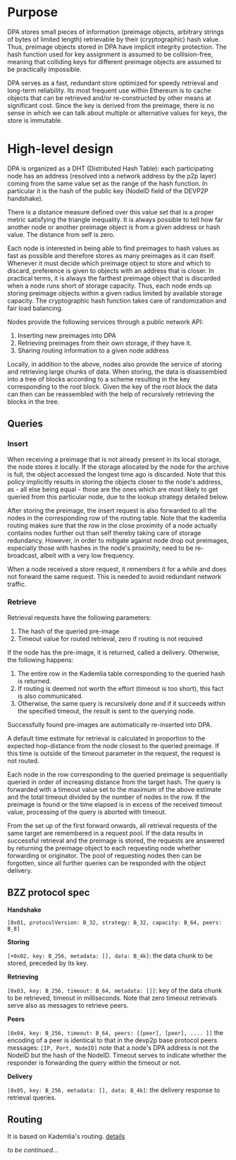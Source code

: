 <!-- TITLE: Distributed Preimage Archive -->



# Purpose

DPA stores small pieces of information (preimage objects, arbitrary strings of bytes of limited length) retrievable by their (cryptographic) hash value. Thus, preimage objects stored in DPA have implicit integrity protection. The hash function used for key assignment is assumed to be collision-free, meaning that colliding keys for different preimage objects are assumed to be practically impossible.

DPA serves as a fast, redundant store optimized for speedy retrieval and long-term reliability. Its most frequent use within Ethereum is to cache objects that can be retrieved and/or re-constructed by other means at significant cost. Since the key is derived from the preimage, there is no sense in which we can talk about multiple or alternative values for keys, the store is immutable.

# High-level design

DPA is organized as a DHT (Distributed Hash Table): each participating node has an address (resolved into a network address by the p2p layer) coming from the same value set as the range of the hash function. In particular it is the hash of the public key (NodeID field of the DEVP2P handshake).

There is a distance measure defined over this value set that is a proper metric satisfying the triangle inequality. It is always possible to tell how far another node or another preimage object is from a given address or hash value. The distance from self is zero.

Each node is interested in being able to find preimages to hash values as fast as possible and therefore stores as many preimages as it can itself. Whenever it must decide which preimage object to store and which to discard, preference is given to objects with an address that is closer. In practical terms, it is always the farthest preimage object that is discarded when a node runs short of storage capacity. Thus, each node ends up storing preimage objects within a given radius limited by available storage capacity. The cryptographic hash function takes care of randomization and fair load balancing.

Nodes provide the following services through a public network API:

1. Inserting new preimages into DPA
1. Retrieving preimages from their own storage, if they have it.
1. Sharing routing information to a given node address

Locally, in addition to the above, nodes also provide the service of storing and retrieving large chunks of data. When storing, the data is disassembled into a tree of blocks according to a scheme resulting in the key corresponding to the root block. Given the key of the root block the data can then can be reassembled with the help of recursively retrieving the blocks in the tree. 

## Queries

### Insert

When receiving a preimage that is not already present in its local storage, the node stores it locally. If the storage allocated by the node for the archive is full, the object accessed the longest time ago is discarded. Note that this policy implicitly results in storing the objects closer to the node's address, as - all else being equal - those are the ones which are most likely to get queried from this particular node, due to the lookup strategy detailed below.

After storing the preimage, the insert request is also forwarded to all the nodes in the corresponding row of the routing table. Note that the kademlia routing makes sure that the row in the close proximity of a node actually contains nodes further out than self thereby taking care of storage redundancy.
However, in order to mitigate against node drop out preimages, especially those with hashes in the node's proximity, need to be re-broadcast, albeit with a very low frequency.

When a node received a store request, it remembers it for a while and does not forward the same request. This is needed to avoid redundant network traffic. 

### Retrieve

Retrieval requests have the following parameters:

1. The hash of the queried pre-image
1. Timeout value for routed retrieval, zero if routing is not required

If the node has the pre-image, it is returned, called a delivery. Otherwise, the following happens:

1. The entire row in the Kademlia table corresponding to the queried hash is returned.
1. If routing is deemed not worth the effort (timeout is too short), this fact is also communicated.
1. Otherwise, the same query is recursively done and if it succeeds within the specified timeout, the result is sent to the querying node.

Successfully found pre-images are automatically re-inserted into DPA.

A default time estimate for retrieval is calculated in proportion to the expected hop-distance from the node closest to the queried preimage. If this time is outside of the timeout parameter in the request, the request is not routed.

Each node in the row corresponding to the queried preimage is sequentially queried in order of increasing distance from the target hash. The query is forwarded with a timeout value set to the maximum of the above estimate and the total timeout divided by the number of nodes in the row. If the preimage is found or the time elapsed is in excess of the received timeout value, processing of the query is aborted with timeout. 

From the set up of the first forward onwards, all retrieval requests of the same target are remembered in a request pool. If the data results in successful retrieval and the preimage is stored, the requests are answered by returning the preimage object to each requesting node whether forwarding or originator. The pool of requesting nodes then can be forgotten, since all further queries can be responded with the object delivery.

## BZZ protocol spec

**Handshake**

`[0x01, protocolVersion: B_32, strategy: B_32, capacity: B_64, peers: B_8]`

**Storing**

`[+0x02, key: B_256, metadata: [], data: B_4k]`: the data chunk to be stored, preceded by its key. 

**Retrieving**

`[0x03, key: B_256, timeout: B_64, metadata: []]`: key of the data chunk to be retrieved, timeout in milliseconds. Note that zero timeout retrievals serve also as messages to retrieve peers.

**Peers**

`[0x04, key: B_256, timeout: B_64, peers: [[peer], [peer], .... ]]` the encoding of a peer is identical to that in the devp2p base protocol peers messages: `[IP, Port, NodeID]` note that a node's DPA address is not the NodeID but the hash of the NodeID. Timeout serves to indicate whether the responder is forwarding the query within the timeout or not.

**Delivery**

`[0x05, key: B_256, metadata: [], data: B_4k]`: the delivery response to retrieval queries. 

## Routing

It is based on Kademlia's routing. [details](Cademlia-Peer-Selection)

_to be continued..._
